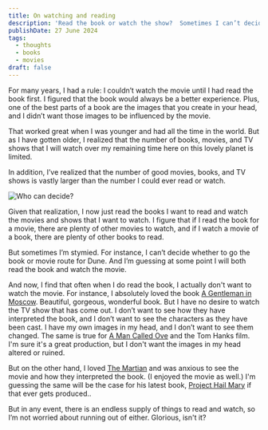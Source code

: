 ```yaml
---
title: On watching and reading
description: 'Read the book or watch the show?  Sometimes I can’t decide.'
publishDate: 27 June 2024
tags:
  - thoughts
  - books
  - movies
draft: false
---
```


For many years, I had a rule:  I couldn’t watch the movie until I had read the book first. I figured that the book would always be a better experience. Plus, one of the best parts of a book are the images that you create in your head, and I didn’t want those images to be influenced by the movie.

That worked great when I was younger and had all the time in the world.  But as I have gotten older, I realized that the number of books, movies, and TV shows that I will watch over my remaining time here on this lovely planet is limited.

In addition, I’ve realized that the number of good movies, books, and TV shows is vastly larger than the number I could ever read or watch.

 ![Who can decide?](/assets/blog/MovieTV.png)

Given that realization, I now just read the books I want to read and watch the movies and shows that I want to watch.  I figure that if I read the book for a movie, there are plenty of other movies to watch, and if I watch a movie of a book, there are plenty of other books to read.

But sometimes I’m stymied.  For instance, I can’t decide whether to go the book or movie route for Dune. And I’m guessing at some point I will both read the book and watch the movie.

And now, I find that often when I do read the book, I actually don't want to watch the movie.  For instance, I absolutely loved the book [A Gentleman in Moscow](https://amzn.to/3XNKhse).  Beautiful, gorgeous, wonderful book.  But I have no desire to watch the TV show that has come out.  I don’t want to see how they have interpreted the book, and I don’t want to see the characters as they have been cast.  I have my own images in my head, and I don’t want to see them changed.  The same is true for [A Man Called Ove](https://amzn.to/4cuzxmW) and the Tom Hanks film.  I'm sure it's a great production, but I don't want the images in my head altered or ruined.

But on the other hand, I loved [The Martian](https://amzn.to/4buslq8) and was anxious to see the movie and how they interpreted the book. (I enjoyed the movie as well.)  I'm guessing the same will be the case for his latest book, [Project Hail Mary](https://amzn.to/4chfyYZ) if that ever gets produced..

But in any event, there is an endless supply of things to read and watch, so I’m not worried about running out of either. Glorious, isn't it?